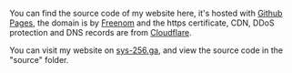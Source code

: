 You can find the source code of my website here, it's hosted with [Github Pages](https://pages.github.com), the domain is by [Freenom](https://freenom.com) and the https certificate, CDN, DDoS protection and DNS records are from [Cloudflare](https://cloudflare.com).

You can visit my website on [sys-256.ga](https://sys-256.ga), and view the source code in the "source" folder.
